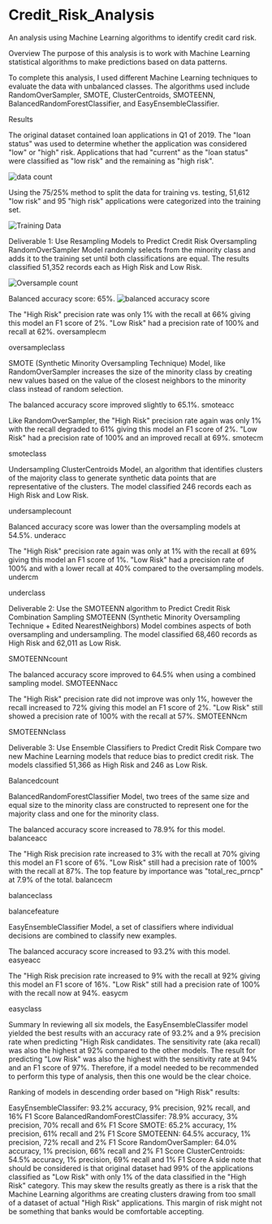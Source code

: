 # Credit_Risk_Analysis

An analysis using Machine Learning algorithms to identify credit card risk.

Overview
The purpose of this analysis is to work with Machine Learning statistical algorithms to make predictions based on data patterns. 

To complete this analysis, I used different Machine Learning techniques to evaluate the data with unbalanced classes.  The algorithms used include RandomOverSampler, SMOTE, ClusterCentroids, SMOTEENN, BalancedRandomForestClassifier, and EasyEnsembleClassifier.

Results

The original dataset contained loan applications in Q1 of 2019. The "loan status" was used to determine whether the application was considered "low" or "high" risk. Applications that had "current" as the "loan status" were classified as "low risk" and the remaining as "high risk". 

![data count](https://user-images.githubusercontent.com/108476566/204305069-c18aec77-3476-486f-8e90-e40041218107.png)


Using the 75/25% method to split the data for training vs. testing, 51,612 "low risk" and 95 "high risk" applications were categorized into the training set.

![Training Data](https://user-images.githubusercontent.com/108476566/204307022-0c34901d-e235-4ffb-be6a-cee18aea8a72.png)

Deliverable 1: Use Resampling Models to Predict Credit Risk
Oversampling
RandomOverSampler Model randomly selects from the minority class and adds it to the training set until both classifications are equal. The results classified 51,352 records each as High Risk and Low Risk.

![Oversample count](https://user-images.githubusercontent.com/108476566/204307636-ec39f634-7cab-4ff8-a8b6-8e7a96da6c3e.png)

Balanced accuracy score: 65%.
![balanced accuracy score](https://user-images.githubusercontent.com/108476566/204317225-6f7e6182-243a-410d-8010-81a6399a3047.png)


The "High Risk" precision rate was only 1% with the recall at 66% giving this model an F1 score of 2%.
"Low Risk" had a precision rate of 100% and recall at 62%.
oversamplecm

oversampleclass

SMOTE (Synthetic Minority Oversampling Technique) Model, like RandomOverSampler increases the size of the minority class by creating new values based on the value of the closest neighbors to the minority class instead of random selection.

The balanced accuracy score improved slightly to 65.1%.
smoteacc

Like RandomOverSampler, the "High Risk" precision rate again was only 1% with the recall degraded to 61% giving this model an F1 score of 2%.
"Low Risk" had a precision rate of 100% and an improved recall at 69%.
smotecm

smoteclass

Undersampling
ClusterCentroids Model, an algorithm that identifies clusters of the majority class to generate synthetic data points that are representative of the clusters. The model classified 246 records each as High Risk and Low Risk.

undersamplecount

Balanced accuracy score was lower than the oversampling models at 54.5%.
underacc

The "High Risk" precision rate again was only at 1% with the recall at 69% giving this model an F1 score of 1%.
"Low Risk" had a precision rate of 100% and with a lower recall at 40% compared to the oversampling models.
undercm

underclass

Deliverable 2: Use the SMOTEENN algorithm to Predict Credit Risk
Combination Sampling
SMOTEENN (Synthetic Minority Oversampling Technique + Edited NearestNeighbors) Model combines aspects of both oversampling and undersampling. The model classified 68,460 records as High Risk and 62,011 as Low Risk.

SMOTEENNcount

The balanced accuracy score improved to 64.5% when using a combined sampling model.
SMOTEENNacc

The "High Risk" precision rate did not improve was only 1%, however the recall increased to 72% giving this model an F1 score of 2%.
"Low Risk" still showed a precision rate of 100% with the recall at 57%.
SMOTEENNcm

SMOTEENNclass

Deliverable 3: Use Ensemble Classifiers to Predict Credit Risk
Compare two new Machine Learning models that reduce bias to predict credit risk. The models classified 51,366 as High Risk and 246 as Low Risk.

Balancedcount

BalancedRandomForestClassifier Model, two trees of the same size and equal size to the minority class are constructed to represent one for the majority class and one for the minority class.

The balanced accuracy score increased to 78.9% for this model.
balanceacc

The "High Risk precision rate increased to 3% with the recall at 70% giving this model an F1 score of 6%.
"Low Risk" still had a precision rate of 100% with the recall at 87%.
The top feature by importance was "total_rec_prncp" at 7.9% of the total.
balancecm

balanceclass

balancefeature

EasyEnsembleClassifier Model, a set of classifiers where individual decisions are combined to classify new examples.

The balanced accuracy score increased to 93.2% with this model.
easyeacc

The "High Risk precision rate increased to 9% with the recall at 92% giving this model an F1 score of 16%.
"Low Risk" still had a precision rate of 100% with the recall now at 94%.
easycm

easyclass

Summary
In reviewing all six models, the EasyEnsembleClassifer model yielded the best results with an accuracy rate of 93.2% and a 9% precision rate when predicting "High Risk candidates. The sensitivity rate (aka recall) was also the highest at 92% compared to the other models. The result for predicting "Low Risk" was also the highest with the sensitivity rate at 94% and an F1 score of 97%. Therefore, if a model needed to be recommended to perform this type of analysis, then this one would be the clear choice.

Ranking of models in descending order based on "High Risk" results:

EasyEnsembleClassifer: 93.2% accuracy, 9% precision, 92% recall, and 16% F1 Score
BalancedRandomForestClassifer: 78.9% accuracy, 3% precision, 70% recall and 6% F1 Score
SMOTE: 65.2% accuracy, 1% precision, 61% recall and 2% F1 Score
SMOTEENN: 64.5% accuracy, 1% precision, 72% recall and 2% F1 Score
RandomOverSampler: 64.0% accuracy, 1% precision, 66% recall and 2% F1 Score
ClusterCentroids: 54.5% accuracy, 1% precision, 69% recall and 1% F1 Score
A side note that should be considered is that original dataset had 99% of the applications classified as "Low Risk" with only 1% of the data classified in the "High Risk" category. This may skew the results greatly as there is a risk that the Machine Learning algorithms are creating clusters drawing from too small of a dataset of actual "High Risk" applications. This margin of risk might not be something that banks would be comfortable accepting.
